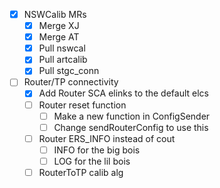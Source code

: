 - [x] NSWCalib MRs
  - [x] Merge XJ
  - [x] Merge AT
  - [x] Pull nswcal
  - [x] Pull artcalib
  - [x] Pull stgc_conn
- [ ] Router/TP connectivity
  - [x] Add Router SCA elinks to the default elcs
  - [ ] Router reset function
    - [ ] Make a new function in ConfigSender
    - [ ] Change sendRouterConfig to use this
  - [ ] Router ERS_INFO instead of cout
    - [ ] INFO for the big bois
    - [ ] LOG for the lil bois
  - [ ] RouterToTP calib alg
